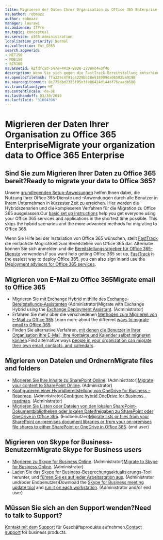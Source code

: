 ```yaml
---
title: Migrieren der Daten Ihrer Organisation zu Office 365 Enterprise
ms.author: robmazz
author: robmazz
manager: laurawi
ms.audience: ITPro
ms.topic: conceptual
ms.service: o365-administration
localization_priority: Normal
ms.collection: Ent_O365
search.appverid:
- MET150
- MOE150
- BCS160
ms.assetid: e2fdfc8d-547e-4419-8628-2738ed4e0f46
description: Wenn Sie sich gegen die FastTrack-Bereitstellung entschieden haben und bereit sind, Daten zu Office 365 zu migrieren, ist dies der richtige Ort für den Einstieg.
ms.openlocfilehash: ffa239c4f91c4229bb28e918909da06502ba9198
ms.sourcegitcommit: 0c775dbd2325f95e3f006424d1446f76caadb588
ms.translationtype: HT
ms.contentlocale: de-DE
ms.lasthandoff: 03/30/2019
ms.locfileid: "31004396"
---
```

# <a name="migrate-your-organization-data-to-office-365-enterprise"></a><span data-ttu-id="e2bc2-103">Migrieren der Daten Ihrer Organisation zu Office 365 Enterprise</span><span class="sxs-lookup"><span data-stu-id="e2bc2-103">Migrate your organization data to Office 365 Enterprise</span></span>

## <a name="ready-to-migrate-your-data-to-office-365"></a><span data-ttu-id="e2bc2-104">Sind Sie zum Migrieren Ihrer Daten zu Office 365 bereit?</span><span class="sxs-lookup"><span data-stu-id="e2bc2-104">Ready to migrate your data to Office 365?</span></span>

<span data-ttu-id="e2bc2-p101">Unsere [grundlegenden Setup-Anweisungen](https://support.office.com/article/Set-up-Office-365-for-business-6a3a29a0-e616-4713-99d1-15eda62d04fa) helfen Ihnen dabei, die Nutzung Ihrer Office 365-Dienste und -Anwendungen durch alle Benutzer in Ihrem Unternehmen in kürzester Zeit zu erreichen. Hier werden die Hybridszenarien und die komplexeren Verfahren für die Migration zu Office 365 ausgelassen.</span><span class="sxs-lookup"><span data-stu-id="e2bc2-p101">Our [basic set up instructions](https://support.office.com/article/Set-up-Office-365-for-business-6a3a29a0-e616-4713-99d1-15eda62d04fa) help you get everyone using your Office 365 services and applications in the shortest time possible. This skips the hybrid scenarios and the more advanced methods for migrating to Office 365.</span></span> 
  
<span data-ttu-id="e2bc2-107">Wenn Sie Hilfe bei der Installation von Office 365 wünschen, stellt [FastTrack](https://fasttrack.microsoft.com/office) die einfachste Möglichkeit zum Bereitstellen von Office 365 dar. Alternativ können Sie sich anmelden und die [Bereitstellungsratgeber für Office 365-Dienste](deployment-advisors-for-office-365.md) verwenden.</span><span class="sxs-lookup"><span data-stu-id="e2bc2-107">If you want help getting Office 365 set up, [FastTrack](https://fasttrack.microsoft.com/office) is the easiest way to deploy Office 365, you can also sign in and use the [Deployment advisors for Office 365 services](deployment-advisors-for-office-365.md).</span></span>

## <a name="migrate-email-to-office-365"></a><span data-ttu-id="e2bc2-108">Migrieren von E-Mail zu Office 365</span><span class="sxs-lookup"><span data-stu-id="e2bc2-108">Migrate email to Office 365</span></span>
- <span data-ttu-id="e2bc2-p102">Migrieren Sie mit Exchange Hybrid mithilfe des [Exchange-Bereitstellungs-Assistenten](https://technet.microsoft.com/exdeploy2013) (Administrator)</span><span class="sxs-lookup"><span data-stu-id="e2bc2-p102">Migrate with Exchange Hybrid using the [Exchange Deployment Assistant](https://technet.microsoft.com/exdeploy2013). (Administrator)</span></span>
- <span data-ttu-id="e2bc2-111">Erfahren Sie mehr über die verschiedenen [Methoden zum Migrieren von E-Mail zu Office 365](https://support.office.com/article/Ways-to-migrate-multiple-email-accounts-to-Office-365-0a4913fe-60fb-498f-9155-a86516418842).</span><span class="sxs-lookup"><span data-stu-id="e2bc2-111">Learn more about the different [ways to migrate email to Office 365](https://support.office.com/article/Ways-to-migrate-multiple-email-accounts-to-Office-365-0a4913fe-60fb-498f-9155-a86516418842).</span></span>
- <span data-ttu-id="e2bc2-112">Finden Sie alternative Verfahren, [mit denen die Benutzer in Ihrer Organisation ihre E-Mail, ihre Kontakte und Kalender selbst migrieren können](https://support.office.com/article/Migrate-email-and-contacts-to-Office-365-for-business-a3e3bddb-582e-4133-8670-e61b9f58627e).</span><span class="sxs-lookup"><span data-stu-id="e2bc2-112">Find alternative ways [people in your organization can migrate their own email, contacts, and calendars](https://support.office.com/article/Migrate-email-and-contacts-to-Office-365-for-business-a3e3bddb-582e-4133-8670-e61b9f58627e).</span></span>

## <a name="migrate-files-and-folders"></a><span data-ttu-id="e2bc2-113">Migrieren von Dateien und Ordnern</span><span class="sxs-lookup"><span data-stu-id="e2bc2-113">Migrate files and folders</span></span>
- <span data-ttu-id="e2bc2-p103">[Migrieren Sie Ihre Inhalte zu SharePoint Online](https://support.office.com/article/d8c6ce52-f8a2-4661-97f7-45e49351bdb9). (Administrator)</span><span class="sxs-lookup"><span data-stu-id="e2bc2-p103">[Migrate your content to SharePoint Online](https://support.office.com/article/d8c6ce52-f8a2-4661-97f7-45e49351bdb9). (Administrator)</span></span>
- <span data-ttu-id="e2bc2-p104">[Konfigurieren einer Hybridbereitstellung von OneDrive for Business – Roadmap](https://docs.microsoft.com/SharePoint/hybrid/configure-hybrid-onedrive-for-businessroadmap). (Administrator)</span><span class="sxs-lookup"><span data-stu-id="e2bc2-p104">[Configure hybrid OneDrive for Business - roadmap](https://docs.microsoft.com/SharePoint/hybrid/configure-hybrid-onedrive-for-businessroadmap). (Administrator)</span></span>
- <span data-ttu-id="e2bc2-p105">[Migrieren Sie Listen oder Dateien von den lokalen SharePoint-Dokumentbibliotheken oder lokalen Dateifreigaben zu SharePoint oder OneDrive in Office 365](https://docs.microsoft.com/sharepointmigration/introducing-the-sharepoint-migration-tool). (Endbenutzer)</span><span class="sxs-lookup"><span data-stu-id="e2bc2-p105">[Migrate lists or files from your SharePoint on-premises document libraries or from your on-premises file shares to either SharePoint or OneDrive in Office 365](https://docs.microsoft.com/sharepointmigration/introducing-the-sharepoint-migration-tool). (end user)</span></span>

## <a name="migrate-skype-for-business-users"></a><span data-ttu-id="e2bc2-120">Migrieren von Skype for Business-Benutzern</span><span class="sxs-lookup"><span data-stu-id="e2bc2-120">Migrate Skype for Business users</span></span>
- <span data-ttu-id="e2bc2-p106">[Migrieren zu Skype for Business Online](https://technet.microsoft.com/library/jj204969.aspx). (Administrator)</span><span class="sxs-lookup"><span data-stu-id="e2bc2-p106">[Migrate to Skype for Business Online](https://technet.microsoft.com/library/jj204969.aspx). (Administrator)</span></span>
- <span data-ttu-id="e2bc2-p107">Laden Sie das [Skype for Business-Besprechungsaktualisierungs-Tool](https://www.microsoft.com/en-us/download/details.aspx?id=51659) herunter, und [führen Sie es auf jeder Arbeitsstation aus](https://support.office.com/article/Meeting-Update-Tool-for-Skype-for-Business-and-Lync-2b525fe6-ed0f-4331-b533-c31546fcf4d4). (Administrator und/oder Endbenutzer)</span><span class="sxs-lookup"><span data-stu-id="e2bc2-p107">Download the [Skype for Business meeting update tool](https://www.microsoft.com/en-us/download/details.aspx?id=51659) and [run it on each workstation](https://support.office.com/article/Meeting-Update-Tool-for-Skype-for-Business-and-Lync-2b525fe6-ed0f-4331-b533-c31546fcf4d4). (Administrator and/or end user)</span></span>
  
## <a name="need-to-talk-to-support"></a><span data-ttu-id="e2bc2-125">Müssen Sie sich an den Support wenden?</span><span class="sxs-lookup"><span data-stu-id="e2bc2-125">Need to talk to Support?</span></span>
<span data-ttu-id="e2bc2-126">[Kontakt mit dem Support](https://support.office.com/article/32a17ca7-6fa0-4870-8a8d-e25ba4ccfd4b) für Geschäftsprodukte aufnehmen.</span><span class="sxs-lookup"><span data-stu-id="e2bc2-126">[Contact support](https://support.office.com/article/32a17ca7-6fa0-4870-8a8d-e25ba4ccfd4b) for business products.</span></span>